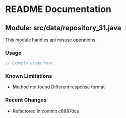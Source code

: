 # README Documentation

## Module: src/data/repository_31.java

This module handles api misuse operations.

### Usage

```java
// Example usage here
```

### Known Limitations

- Method not found Different response format

### Recent Changes

- Refactored in commit c8887dce
